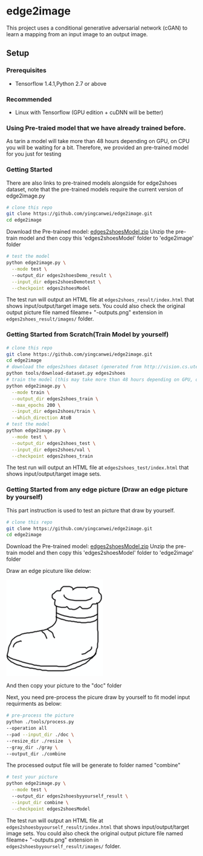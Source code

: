 # edge2image
This project uses a conditional generative adversarial network (cGAN) to learn a mapping from an input image to an output image.

## Setup

### Prerequisites
- Tensorflow 1.4.1,Python 2.7 or above

### Recommended
- Linux with Tensorflow (GPU edition + cuDNN will be better)

### Using Pre-traied model that we have already trained before.
As tarin a model will  take more than 48 hours depending on GPU, on CPU you will be waiting for a bit.
Therefore, we  provided an pre-trained model for you just for testing

### Getting Started
There are also links to pre-trained models alongside for edge2shoes dataset, note that the pre-trained models require the current version of edge2image.py

```sh
# clone this repo
git clone https://github.com/yingcanwei/edge2image.git
cd edge2image
```
Download the Pre-trained model: [edges2shoesModel.zip](https://drive.google.com/file/d/14WROFTs4unFS4PfOeSJw7v-YWWxMasao/view)
Unzip the pre-train model and then copy this 'edges2shoesModel' folder to 'edge2image' folder 

```sh
# test the model
python edge2image.py \
  --mode test \
  --output_dir edges2shoesDemo_result \
  --input_dir edges2shoesDemotest \
  --checkpoint edges2shoesModel
```

The test run will output an HTML file at `edges2shoes_result/index.html` that shows input/output/target image sets.
You could also check the original output picture file named fileame+ "-outputs.png" extension in `edges2shoes_result/images/` folder.  

### Getting Started from Scratch(Train Model by yourself) 

```sh
# clone this repo
git clone https://github.com/yingcanwei/edge2image.git
cd edge2image
# download the edges2shoes dataset (generated from http://vision.cs.utexas.edu/projects/finegrained/utzap50k/)
python tools/download-dataset.py edges2shoes
# train the model (this may take more than 48 hours depending on GPU, on CPU you will be waiting for a bit)
python edge2image.py \
  --mode train \
  --output_dir edges2shoes_train \
  --max_epochs 200 \
  --input_dir edges2shoes/train \
  --which_direction AtoB
# test the model
python edge2image.py \
  --mode test \
  --output_dir edges2shoes_test \
  --input_dir edges2shoes/val \
  --checkpoint edges2shoes_train
```

The test run will output an HTML file at `edges2shoes_test/index.html` that shows input/output/target image sets.

### Getting Started from any edge picture (Draw an edge picture by yourself) 
This part instruction is used to test an picture that draw by yourself.

```sh
# clone this repo
git clone https://github.com/yingcanwei/edge2image.git
cd edge2image
```
Download the Pre-trained model: [edges2shoesModel.zip](https://drive.google.com/file/d/14WROFTs4unFS4PfOeSJw7v-YWWxMasao/view)
Unzip the pre-train model and then copy this 'edges2shoesModel' folder to 'edge2image' folder 

Draw an edge picuture like delow:

<img src="doc/test1.png" width="256px"/>

And then copy your picture to the "doc" folder

Next, you need pre-process the picure draw by yourself to fit model input requirments as below:

```sh
# pre-process the picture
python ./tools/process.py 
--operation all 
--pad --input_dir ./doc \
--resize_dir ./resize  \
--gray_dir ./gray \
--output_dir ./combine
```

The processed output file will be generate to folder named "combine" 

```sh
# test your picture
python edge2image.py \
  --mode test \
  --output_dir edges2shoesbyyourself_result \
  --input_dir combine \
  --checkpoint edges2shoesModel
```
The test run will output an HTML file at `edges2shoesbyyourself_result/index.html` that shows input/output/target image sets.
You could also check the original output picture file named fileame+ "-outputs.png" extension in `edges2shoesbyyourself_result/images/` folder.  

